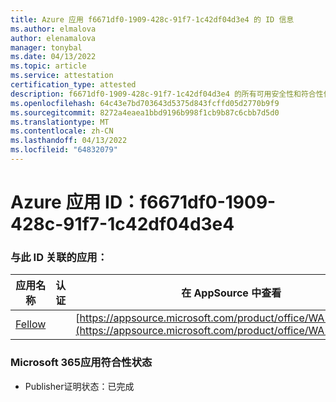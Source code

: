 ```yaml
---
title: Azure 应用 f6671df0-1909-428c-91f7-1c42df04d3e4 的 ID 信息
ms.author: elmalova
author: elenamalova
manager: tonybal
ms.date: 04/13/2022
ms.topic: article
ms.service: attestation
certification_type: attested
description: f6671df0-1909-428c-91f7-1c42df04d3e4 的所有可用安全性和符合性信息信息。
ms.openlocfilehash: 64c43e7bd703643d5375d843fcffd05d2770b9f9
ms.sourcegitcommit: 8272a4eaea1bbd9196b998f1cb9b87c6cbb7d5d0
ms.translationtype: MT
ms.contentlocale: zh-CN
ms.lasthandoff: 04/13/2022
ms.locfileid: "64832079"
---
```

# <a name="azure-app-id-f6671df0-1909-428c-91f7-1c42df04d3e4"></a>Azure 应用 ID：f6671df0-1909-428c-91f7-1c42df04d3e4


### <a name="apps-associated-with-this-id"></a>与此 ID 关联的应用：
| **应用名称** | **认证** | **在 AppSource 中查看** |
|--------------|---------------|-----------------------|
| [Fellow](../forward/WA200002576.md) |  | [https://appsource.microsoft.com/product/office/WA200002576](https://appsource.microsoft.com/product/office/WA200002576) |

### <a name="microsoft-365-app-compliance-status"></a>Microsoft 365应用符合性状态
- Publisher证明状态：已完成
